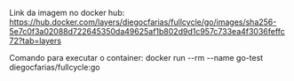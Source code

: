 Link da imagem no docker hub: https://hub.docker.com/layers/diegocfarias/fullcycle/go/images/sha256-5e7c0f3a02088d722645350da49625af1b802d9d1c957c733ea4f3036feffc72?tab=layers

Comando para executar o container: docker run --rm --name go-test diegocfarias/fullcycle:go